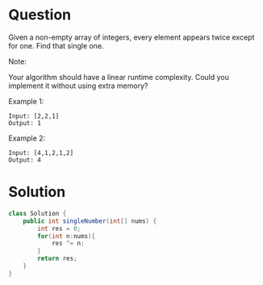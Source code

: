 # Question
Given a non-empty array of integers, every element appears twice except for one. Find that single one.

Note:

Your algorithm should have a linear runtime complexity. Could you implement it without using extra memory?

Example 1:

    Input: [2,2,1]
    Output: 1
Example 2:

    Input: [4,1,2,1,2]
    Output: 4

# Solution
```java
class Solution {
    public int singleNumber(int[] nums) {
        int res = 0;
        for(int n:nums){
            res ^= n;
        }
        return res;
    }
}
```